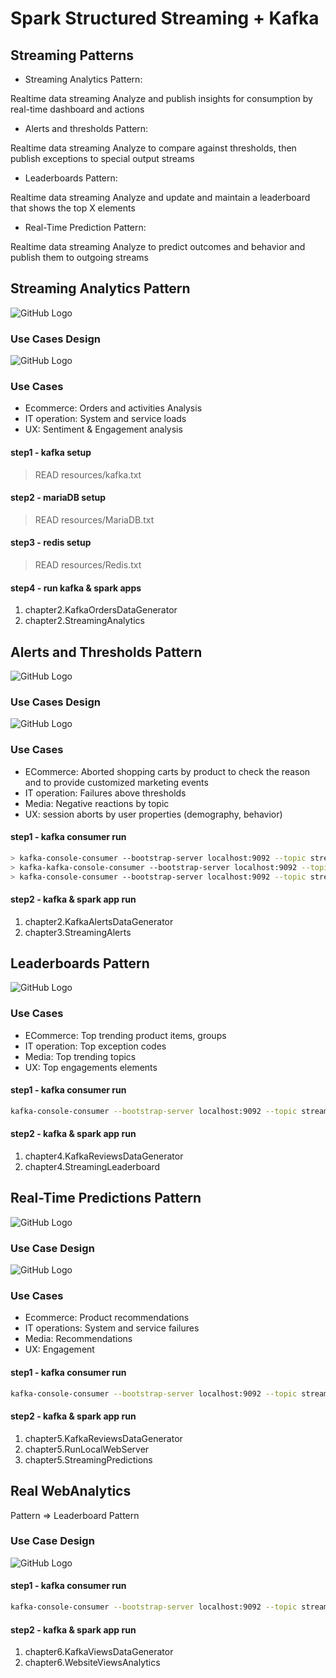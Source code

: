 # Spark Structured Streaming + Kafka

## Streaming Patterns
- Streaming Analytics Pattern: 
  
Realtime data streaming Analyze and publish insights for consumption by real-time dashboard and actions
- Alerts and thresholds Pattern: 
  
Realtime data streaming Analyze to compare against thresholds, then publish exceptions to special output streams
- Leaderboards Pattern: 
  
Realtime data streaming Analyze and update and maintain a leaderboard that shows the top X elements
- Real-Time Prediction Pattern: 
  
Realtime data streaming Analyze to predict outcomes and behavior and publish them to outgoing streams

## Streaming Analytics Pattern
![GitHub Logo](/images/analytics.png)

### Use Cases Design
![GitHub Logo](/images/analytics2.png)

### Use Cases
- Ecommerce: Orders and activities Analysis
- IT operation: System and service loads
- UX: Sentiment & Engagement analysis

#### step1 - kafka setup
> READ resources/kafka.txt

#### step2 - mariaDB setup
> READ resources/MariaDB.txt

#### step3 - redis setup
> READ resources/Redis.txt

#### step4 - run kafka & spark apps
1. chapter2.KafkaOrdersDataGenerator
2. chapter2.StreamingAnalytics

## Alerts and Thresholds Pattern
![GitHub Logo](/images/alerting.png)

### Use Cases Design
![GitHub Logo](/images/alerting2.png)

### Use Cases
- ECommerce: Aborted shopping carts by product to check the reason and to provide customized marketing events
- IT operation: Failures above thresholds
- Media: Negative reactions by topic
- UX: session aborts by user properties (demography, behavior)

#### step1 - kafka consumer run

```bash
> kafka-console-consumer --bootstrap-server localhost:9092 --topic streaming.alerts.input
> kafka-kafka-console-consumer --bootstrap-server localhost:9092 --topic streaming.alerts.highvolume
> kafka-console-consumer --bootstrap-server localhost:9092 --topic streaming.alerts.critical
```
#### step2 - kafka & spark app run
1. chapter2.KafkaAlertsDataGenerator
2. chapter3.StreamingAlerts


## Leaderboards Pattern
![GitHub Logo](/images/leaderboard.png)

### Use Cases
- ECommerce: Top trending product items, groups
- IT operation: Top exception codes
- Media: Top trending topics
- UX: Top engagements elements

#### step1 - kafka consumer run

```bash
kafka-console-consumer --bootstrap-server localhost:9092 --topic streaming.leaderboards.input
```

#### step2 - kafka & spark app run
1. chapter4.KafkaReviewsDataGenerator
2. chapter4.StreamingLeaderboard

## Real-Time Predictions Pattern
![GitHub Logo](/images/predictions.png)

### Use Case Design
![GitHub Logo](/images/predictions2.png)

### Use Cases
- Ecommerce: Product recommendations
- IT operations: System and service failures
- Media: Recommendations
- UX: Engagement

#### step1 - kafka consumer run
```bash
kafka-console-consumer --bootstrap-server localhost:9092 --topic streaming.sentiment.output --property print.key=true
```

#### step2 - kafka & spark app run
1. chapter5.KafkaReviewsDataGenerator
2. chapter5.RunLocalWebServer
3. chapter5.StreamingPredictions

## Real WebAnalytics 
Pattern => Leaderboard Pattern

### Use Case Design
![GitHub Logo](/images/webviews.png)

#### step1 - kafka consumer run
```bash
kafka-console-consumer --bootstrap-server localhost:9092 --topic streaming.views.input
```

#### step2 - kafka & spark app run
1. chapter6.KafkaViewsDataGenerator
2. chapter6.WebsiteViewsAnalytics

